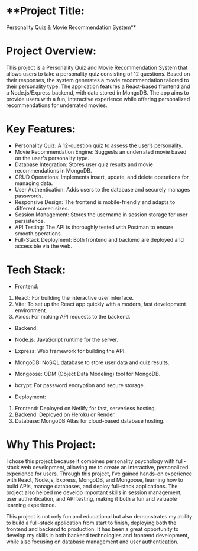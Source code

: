 # **Project Title:
Personality Quiz & Movie Recommendation System**

# **Project Overview:**

This project is a Personality Quiz and Movie Recommendation System that allows users to take a personality quiz consisting of 12 questions. Based on their responses, the system generates a movie recommendation tailored to their personality type. The application features a React-based frontend and a Node.js/Express backend, with data stored in MongoDB. The app aims to provide users with a fun, interactive experience while offering personalized recommendations for underrated movies.

# **Key Features:**
- Personality Quiz: A 12-question quiz to assess the user’s personality.
- Movie Recommendation Engine: Suggests an underrated movie based on the user's personality type.
- Database Integration: Stores user quiz results and movie recommendations in MongoDB.
- CRUD Operations: Implements insert, update, and delete operations for managing data.
- User Authentication: Adds users to the database and securely manages passwords.
- Responsive Design: The frontend is mobile-friendly and adapts to different screen sizes.
- Session Management: Stores the username in session storage for user persistence.
- API Testing: The API is thoroughly tested with Postman to ensure smooth operations.
- Full-Stack Deployment: Both frontend and backend are deployed and accessible via the web.

# **Tech Stack:**

 - Frontend:

1. React: For building the interactive user interface.
2. Vite: To set up the React app quickly with a modern, fast development environment.
3. Axios: For making API requests to the backend.

 - Backend:

- Node.js: JavaScript runtime for the server.
- Express: Web framework for building the API.
- MongoDB: NoSQL database to store user data and quiz results.
- Mongoose: ODM (Object Data Modeling) tool for MongoDB.
- bcrypt: For password encryption and secure storage.

- Deployment:

1. Frontend: Deployed on Netlify for fast, serverless hosting.
2. Backend: Deployed on Heroku or Render.
3. Database: MongoDB Atlas for cloud-based database hosting.

# **Why This Project:**

I chose this project because it combines personality psychology with full-stack web development, allowing me to create an interactive, personalized experience for users. Through this project, I’ve gained hands-on experience with React, Node.js, Express, MongoDB, and Mongoose, learning how to build APIs, manage databases, and deploy full-stack applications. The project also helped me develop important skills in session management, user authentication, and API testing, making it both a fun and valuable learning experience.

This project is not only fun and educational but also demonstrates my ability to build a full-stack application from start to finish, deploying both the frontend and backend to production. It has been a great opportunity to develop my skills in both backend technologies and frontend development, while also focusing on database management and user authentication.
